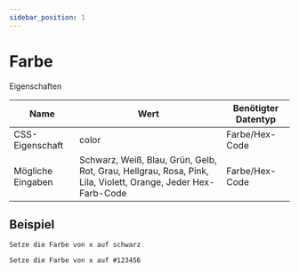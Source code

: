 ```yaml
---
sidebar_position: 1
---
```


# Farbe

Eigenschaften

| Name              | Wert              | Benötigter Datentyp   |
| ----              | ----              | --------------------- |
| CSS-Eigenschaft   | color             | Farbe/Hex-Code        |
| Mögliche Eingaben | Schwarz, Weiß, Blau, Grün, Gelb, Rot, Grau, Hellgrau, Rosa, Pink, Lila, Violett, Orange, Jeder Hex-Farb-Code | Farbe/Hex-Code        |

## Beispiel
```
Setze die Farbe von x auf schwarz

Setze die Farbe von x auf #123456
```
